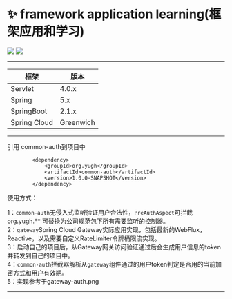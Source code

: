 # :sparkles: framework application learning(框架应用和学习)

![](https://img.shields.io/badge/build-success-green.svg) ![](https://img.shields.io/github/stars/yugenhai108/framework-applications) 

------



| 框架         | 版本      |
| ------------ | --------- |
| Servlet      | 4.0.x     |
| Spring       | 5.x       |
| SpringBoot   | 2.1.x     |
| Spring Cloud | Greenwich |


***
引用 common-auth到项目中
```
        <dependency>
            <groupId>org.yugh</groupId>
            <artifactId>common-auth</artifactId>
            <version>1.0.0-SNAPSHOT</version>
        </dependency>
```
使用方式：

1：`common-auth`无侵入式监听验证用户合法性，`PreAuthAspect`可拦截 org.yugh.** 可替换为公司规范包下所有需要监听的控制器。
</br>
2：`gateway`Spring Cloud Gateway实际应用实现，包括最新的WebFlux，Reactive，以及需要自定义RateLimiter令牌桶限流实现。
</br>
3：启动自己的项目后，从Gateway网关访问验证通过后会生成用户信息的token并转发到自己的项目中。
</br>
4：`common-auth`拦截器解析从`gateway`组件通过的用户token判定是否用的当前加密方式和用户有效期。
</br>
5：实现参考于gateway-auth.png

***
